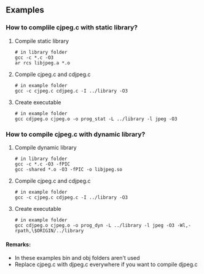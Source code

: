 ## Examples

### How to complile cjpeg.c with static library?

1. Compile static library
    ```
    # in library folder
    gcc -c *.c -O3
    ar rcs libjpeg.a *.o
    ```
2. Compile cjpeg.c and cdjpeg.c
    ```
    # in example folder
    gcc -c cjpeg.c cdjpeg.c -I ../library -O3
    ```
3. Create executable
    ```
    # in example folder
    gcc cdjpeg.o cjpeg.o -o prog_stat -L ../library -l jpeg -O3
    ```

### How to compile cjpeg.c with dynamic library?

1. Compile dynamic library
    ```
    # in library folder
    gcc -c *.c -O3 -fPIC
    gcc -shared *.o -O3 -fPIC -o libjpeg.so
    ```
2. Compile cjpeg.c and cdjpeg.c
    ```
    # in example folder
    gcc -c cjpeg.c cdjpeg.c -I ../library -O3
    ```
3. Create executable
    ```
    # in example folder
    gcc cdjpeg.o cjpeg.o -o prog_dyn -L ../library -l jpeg -O3 -Wl,-rpath,\$ORIGIN/../library
    ```

#### Remarks:
- In these examples bin and obj folders aren't used
- Replace cjpeg.c with djpeg.c everywhere if you want to compile djpeg.c
